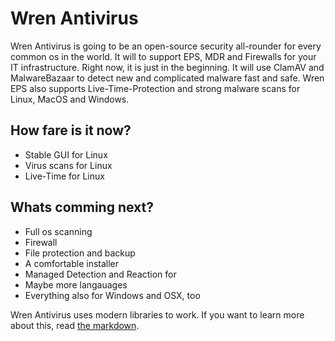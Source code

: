 # Wren Antivirus
Wren Antivirus is going to be an open-source security all-rounder for every common os in the world. It will to support EPS, MDR and Firewalls for your IT infrastructure. Right now, it is just in the beginning. It will use ClamAV and MalwareBazaar to detect new and complicated malware fast and safe. Wren EPS also supports Live-Time-Protection and strong malware scans for Linux, MacOS and Windows.
## How fare is it now?
+ Stable GUI for Linux
+ Virus scans for Linux
+ Live-Time for Linux
## Whats comming next?
+ Full os scanning
+ Firewall
+ File protection and backup
+ A comfortable installer
+ Managed Detection and Reaction for
+ Maybe more langauages
+ Everything also for Windows and OSX, too

Wren Antivirus uses modern libraries to work. If you want to learn more about this, read [the markdown](EPS/Linux/thirdparty.md).

